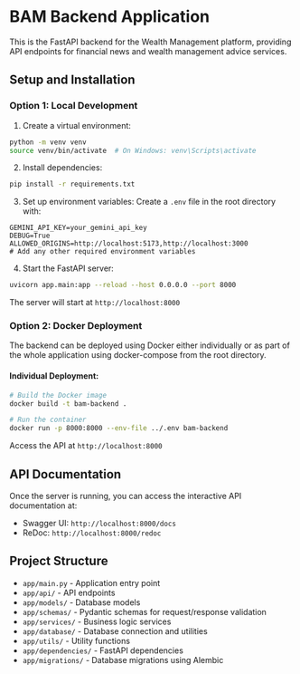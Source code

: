 # BAM Backend Application

This is the FastAPI backend for the Wealth Management platform, providing API endpoints for financial news and wealth management advice services.

## Setup and Installation

### Option 1: Local Development

1. Create a virtual environment:
```bash
python -m venv venv
source venv/bin/activate  # On Windows: venv\Scripts\activate
```

2. Install dependencies:
```bash
pip install -r requirements.txt
```

3. Set up environment variables:
Create a `.env` file in the root directory with:
```
GEMINI_API_KEY=your_gemini_api_key
DEBUG=True
ALLOWED_ORIGINS=http://localhost:5173,http://localhost:3000
# Add any other required environment variables
```

4. Start the FastAPI server:
```bash
uvicorn app.main:app --reload --host 0.0.0.0 --port 8000
```

The server will start at `http://localhost:8000`

### Option 2: Docker Deployment

The backend can be deployed using Docker either individually or as part of the whole application using docker-compose from the root directory.

#### Individual Deployment:

```bash
# Build the Docker image
docker build -t bam-backend .

# Run the container
docker run -p 8000:8000 --env-file ../.env bam-backend
```

Access the API at `http://localhost:8000`

## API Documentation

Once the server is running, you can access the interactive API documentation at:
- Swagger UI: `http://localhost:8000/docs`
- ReDoc: `http://localhost:8000/redoc`

## Project Structure

- `app/main.py` - Application entry point
- `app/api/` - API endpoints
- `app/models/` - Database models
- `app/schemas/` - Pydantic schemas for request/response validation
- `app/services/` - Business logic services
- `app/database/` - Database connection and utilities
- `app/utils/` - Utility functions
- `app/dependencies/` - FastAPI dependencies
- `app/migrations/` - Database migrations using Alembic 